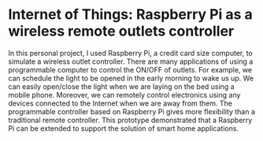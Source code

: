 # Internet of Things: Raspberry Pi as a wireless remote outlets controller

In this personal project, I used Raspberry Pi, a credit card size computer, to simulate a wireless outlet controller. There are many applications of using a programmable computer to control the ON/OFF of outlets. For example, we can schedule the light to be opened in the early morning to wake us up. We can easily open/close the light when we are laying on the bed using a mobile phone. Moreover, we can remotely control electronics using any devices connected to the Internet when we are away from them. The programmable controller based on Raspberry Pi gives more flexibility than a traditional remote controller. This prototype demonstrated that a Raspberry Pi can be extended to support the solution of smart home applications.